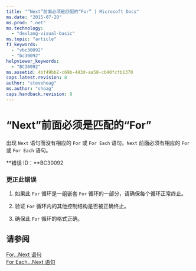 ```yaml
---
title: "“Next”前面必须是匹配的“For” | Microsoft Docs"
ms.date: "2015-07-20"
ms.prod: ".net"
ms.technology: 
  - "devlang-visual-basic"
ms.topic: "article"
f1_keywords: 
  - "vbc30092"
  - "bc30092"
helpviewer_keywords: 
  - "BC30092"
ms.assetid: 4bf49bb2-c69b-443d-aa58-cb40fcfb1370
caps.latest.revision: 8
author: "stevehoag"
ms.author: "shoag"
caps.handback.revision: 8
---
```

# “Next”前面必须是匹配的“For”
出现 `Next` 语句而没有相应的 `For` 或 `For Each` 语句。`Next` 前面必须有相应的 `For` 或 `For Each` 语句。  
  
 **错误 ID：**BC30092  
  
### 更正此错误  
  
1.  如果此 `For` 循环是一组嵌套 `For` 循环的一部分，请确保每个循环正常终止。  
  
2.  验证 `For` 循环内的其他控制结构是否被正确终止。  
  
3.  确保此 `For` 循环的格式正确。  
  
## 请参阅  
 [For...Next 语句](../../visual-basic/language-reference/statements/for-next-statement.md)   
 [For Each...Next 语句](../../visual-basic/language-reference/statements/for-each-next-statement.md)